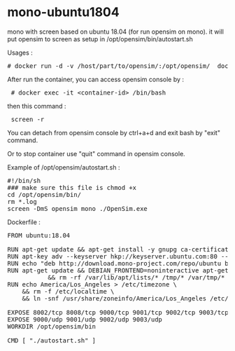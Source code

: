 # mono-ubuntu1804
mono with screen based on ubuntu 18.04 (for run opensim on mono). it will put opensim to screen as setup in /opt/opensim/bin/autostart.sh 

Usages :
<pre># docker run -d -v /host/part/to/opensim/:/opt/opensim/  dockuru101/mono-ubuntu1804:5.20.1.19-3 </pre>

After run the container, you can access opensim console by :
<pre> # docker exec -it &lt;container-id&gt; /bin/bash </pre>
then this command : 
<pre> screen -r</pre>

You can detach from opensim console by ctrl+a+d and exit bash by "exit" command.

Or to stop container use "quit" command in opensim console.

Example of /opt/opensim/autostart.sh :
<pre>#!/bin/sh
### make sure this file is chmod +x 
cd /opt/opensim/bin/
rm *.log
screen -DmS opensim mono ./OpenSim.exe </pre>


Dockerfile :
<pre>FROM ubuntu:18.04

RUN apt-get update && apt-get install -y gnupg ca-certificates
RUN apt-key adv --keyserver hkp://keyserver.ubuntu.com:80 --recv-keys 3FA7E0328081BFF6A14DA29AA6A19B38D3D831EF 
RUN echo "deb http://download.mono-project.com/repo/ubuntu bionic main" | tee /etc/apt/sources.list.d/mono-official.list
RUN apt-get update && DEBIAN_FRONTEND=noninteractive apt-get install -y -q screen tzdata mono-complete ca-certificates-mono  \
           && rm -rf /var/lib/apt/lists/* /tmp/* /var/tmp/*
RUN echo America/Los_Angeles > /etc/timezone \
    && rm -f /etc/localtime \
    && ln -snf /usr/share/zoneinfo/America/Los_Angeles /etc/localtime

EXPOSE 8002/tcp 8008/tcp 9000/tcp 9001/tcp 9002/tcp 9003/tcp
EXPOSE 9000/udp 9001/udp 9002/udp 9003/udp
WORKDIR /opt/opensim/bin

CMD [ "./autostart.sh" ]</pre>
